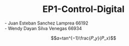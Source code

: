 <h1 align="center"> EP1-Control-Digital </h1>
- Juan Esteban Sanchez Lamprea 66192<br>
- Wendy Dayan Silva Venegas 66934

$$𝛼=tan^{−1}⁡\frac{𝑃_𝑦}{𝑃_𝑥}$$
